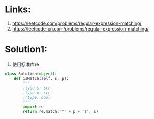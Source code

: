 # Links:
1. https://leetcode.com/problems/regular-expression-matching/
2. https://leetcode-cn.com/problems/regular-expression-matching/

# Solution1:
1. 使用标准库re
```python
class Solution(object):
    def isMatch(self, s, p):
        """
        :type s: str
        :type p: str
        :rtype: bool
        """
        import re
        return re.match('^' + p + '$', s)

```
